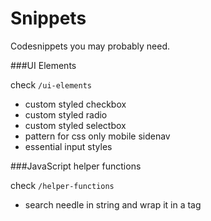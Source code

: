 # Snippets

Codesnippets you may probably need.

###UI Elements

check `/ui-elements`

* custom styled checkbox
* custom styled radio
* custom styled selectbox
* pattern for css only mobile sidenav
* essential input styles 

###JavaScript helper functions

check `/helper-functions`

* search needle in string and wrap it in a tag